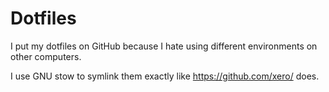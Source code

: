Dotfiles
========

I put my dotfiles on GitHub because I hate using different environments on other computers.

I use GNU stow to symlink them exactly like https://github.com/xero/ does.
